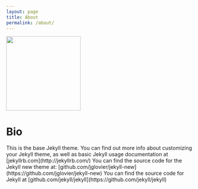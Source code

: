 ```yaml
---
layout: page
title: About
permalink: /about/
---
```


<img src="https://www.haysstanford.com/assets/images/face-pic.jpg" width="200" height="200" style=""/> 
<h1>Bio</h1> This is the base Jekyll theme. You can find out more info about customizing your Jekyll theme, as well as basic Jekyll usage documentation at [jekyllrb.com](http://jekyllrb.com/) You can find the source code for the Jekyll new theme at: [github.com/jglovier/jekyll-new](https://github.com/jglovier/jekyll-new)
You can find the source code for Jekyll at [github.com/jekyll/jekyll](https://github.com/jekyll/jekyll)
